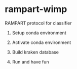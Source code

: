 # rampart-wimp
RAMPART protocol for classifier

1. Setup conda environment

2. Activate conda environment

3. Build kraken database

4. Run and have fun
